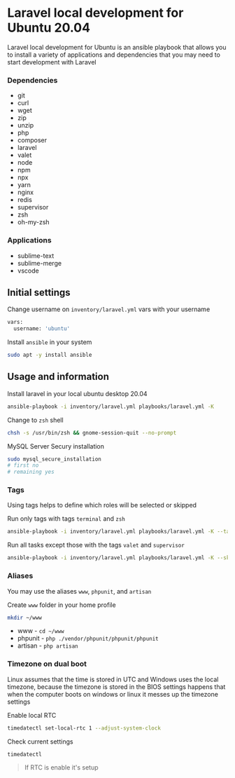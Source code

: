 # Laravel local development for Ubuntu 20.04

Laravel local development for Ubuntu is an ansible playbook that allows you to install a variety of applications and dependencies that you may need to start development with Laravel

### Dependencies

* git
* curl
* wget
* zip
* unzip
* php
* composer
* laravel
* valet
* node
* npm
* npx
* yarn
* nginx
* redis
* supervisor
* zsh
* oh-my-zsh

### Applications

* sublime-text
* sublime-merge
* vscode

## Initial settings

Change username on `inventory/laravel.yml` vars with your username
```bash
vars:
  username: 'ubuntu'
```

Install `ansible` in your system
```bash
sudo apt -y install ansible
```

## Usage and information

Install laravel in your local ubuntu desktop 20.04
```bash
ansible-playbook -i inventory/laravel.yml playbooks/laravel.yml -K
```

Change to `zsh` shell
```bash
chsh -s /usr/bin/zsh && gnome-session-quit --no-prompt
```

MySQL Server Secury installation
```bash
sudo mysql_secure_installation
# first no
# remaining yes
```

### Tags

Using tags helps to define which roles will be selected or skipped

Run only tags with tags `terminal` and `zsh`
```bash
ansible-playbook -i inventory/laravel.yml playbooks/laravel.yml -K --tags "terminal,zsh"
```

Run all tasks except those with the tags `valet` and `supervisor`
```bash
ansible-playbook -i inventory/laravel.yml playbooks/laravel.yml -K --skip-tags "valet,supervisor"
```

### Aliases
You may use the aliases `www`, `phpunit`, and `artisan`

Create `www` folder in your home profile
```bash
mkdir ~/www
```

* www - `cd ~/www`
* phpunit - `php ./vendor/phpunit/phpunit/phpunit`
* artisan - `php artisan`

### Timezone on dual boot

Linux assumes that the time is stored in UTC and Windows uses the local timezone, because the timezone is stored in the BIOS settings happens that when the computer boots on windows or linux it messes up the timezone settings

Enable local RTC
```bash
timedatectl set-local-rtc 1 --adjust-system-clock
```

Check current settings
```bash
timedatectl
```

> If RTC is enable it's setup
